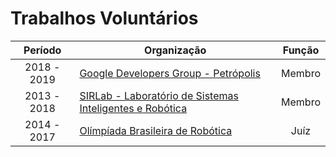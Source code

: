 # Trabalhos Voluntários

|   Período   | Organização                                                                          | Função |
|:-----------:|--------------------------------------------------------------------------------------|:------:|
| 2018 - 2019 | [Google Developers Group - Petrópolis](https://github.com/GDGPetropolis)             | Membro |
| 2013 - 2018 | [SIRLab - Laboratório de Sistemas Inteligentes e Robótica](http://sirlab.github.io/) | Membro |
| 2014 - 2017 | [Olímpíada Brasileira de Robótica](http://www.obr.org.br/)                           |  Juíz  |